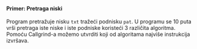 #### Primer: Pretraga niski

Program pretražuje nisku `txt` tražeći podnisku `pat`. U programu se 10 puta vrši pretraga iste niske i iste podniske
koristeći 3 različita algoritma. Pomoću Callgrind-a možemo utvrditi koji od algoritama najviše instrukcija izvršava.
